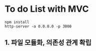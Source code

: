 # To do List with MVC

```
npm install
http-server -a 0.0.0.0 -p 3000
```


## 1. 파일 모듈화, 의존성 관계 확립 

